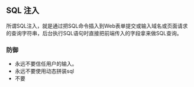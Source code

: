 ## SQL 注入
所谓SQL注入，就是通过把SQL命令插入到Web表单提交或输入域名或页面请求的查询字符串，后台执行SQL语句时直接把前端传入的字段拿来做SQL查询。

### 防御
 - 永远不要信任用户的输入。
 - 永远不要使用动态拼装sql
 - 不要